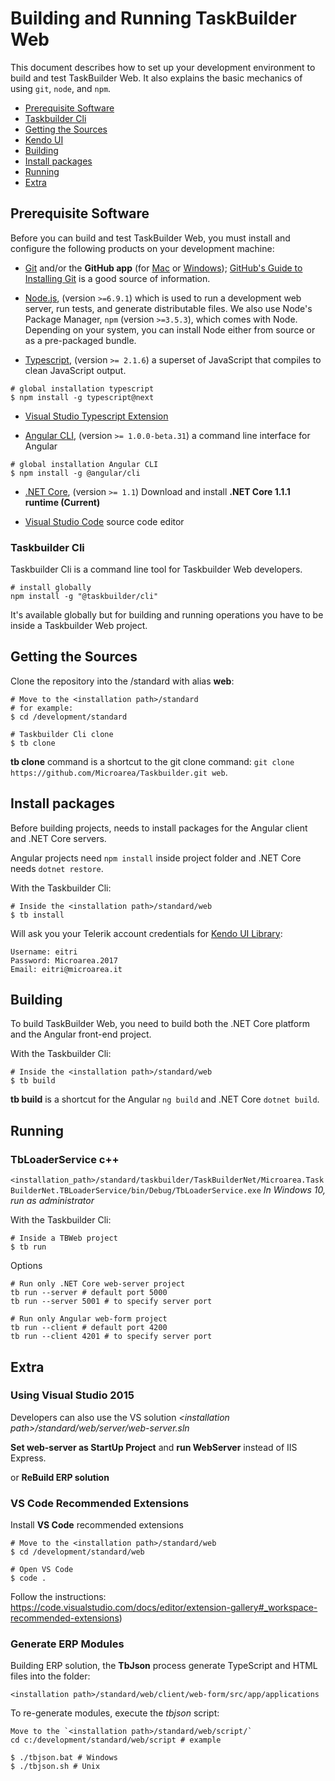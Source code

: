 # Building and Running TaskBuilder Web

This document describes how to set up your development environment to build and test TaskBuilder Web.
It also explains the basic mechanics of using `git`, `node`, and `npm`.

* [Prerequisite Software](#prerequisite-software)
* [Taskbuilder Cli](#taskbuilder-cli)
* [Getting the Sources](#getting-the-sources)
* [Kendo UI](#kendo-ui)
* [Building](#building)
* [Install packages](#install-packages)
* [Running](#running)
* [Extra](#extra)
	
## Prerequisite Software
Before you can build and test TaskBuilder Web, you must install and configure the
following products on your development machine:

* [Git](http://git-scm.com) and/or the **GitHub app** (for [Mac](http://mac.github.com) or
  [Windows](http://windows.github.com)); [GitHub's Guide to Installing
  Git](https://help.github.com/articles/set-up-git) is a good source of information.

* [Node.js](http://nodejs.org), (version `>=6.9.1`) which is used to run a development web server,
  run tests, and generate distributable files. We also use Node's Package Manager, `npm`
  (version `>=3.5.3`), which comes with Node. Depending on your system, you can install Node either from
  source or as a pre-packaged bundle.

* [Typescript](https://www.typescriptlang.org), (version `>= 2.1.6`) a superset of JavaScript that compiles to clean JavaScript output.

```shell
# global installation typescript
$ npm install -g typescript@next
```

* [Visual Studio Typescript Extension](https://www.microsoft.com/en-us/download/details.aspx?id=48593)

* [Angular CLI](https://cli.angular.io/), (version `>= 1.0.0-beta.31`) a command line interface for Angular
```shell
# global installation Angular CLI
$ npm install -g @angular/cli
```

* [.NET Core](https://www.microsoft.com/net/download/core#/runtime), (version `>= 1.1`) Download and install **.NET Core 1.1.1 runtime (Current)**

* [Visual Studio Code](http://code.visualstudio.com/) source code editor

### Taskbuilder Cli

Taskbuilder Cli is a command line tool for Taskbuilder Web developers. 

```shell
# install globally
npm install -g "@taskbuilder/cli"
```

It's available globally but for building and running operations you have to be inside a Taskbuilder Web project.


## Getting the Sources

Clone the repository into the <installation path>/standard with alias **web**:

```shell
# Move to the <installation path>/standard
# for example:
$ cd /development/standard

# Taskbuilder Cli clone
$ tb clone
```

**tb clone** command is a shortcut to the git clone command: `git clone https://github.com/Microarea/Taskbuilder.git web`.


## Install packages

Before building projects, needs to install packages for the Angular client and .NET Core servers.

Angular projects need `npm install` inside project folder and .NET Core needs `dotnet restore`.

With the Taskbuilder Cli:
```shell
# Inside the <installation path>/standard/web
$ tb install
```
Will ask you your Telerik account credentials for [Kendo UI Library](https://github.com/Microarea/Taskbuilder/blob/master/docs/KENDO.md):

```
Username: eitri
Password: Microarea.2017
Email: eitri@microarea.it
```


## Building

To build TaskBuilder Web, you need to build both the .NET Core platform and the Angular front-end project.

With the Taskbuilder Cli:
```shell
# Inside the <installation path>/standard/web
$ tb build
```

**tb build** is a shortcut for the Angular `ng build` and .NET Core `dotnet build`.

## Running

### TbLoaderService c++

`<installation_path>/standard/taskbuilder/TaskBuilderNet/Microarea.TaskBuilderNet.TBLoaderService/bin/Debug/TbLoaderService.exe`
*In Windows 10, run as administrator*

With the Taskbuilder Cli:
```shell
# Inside a TBWeb project
$ tb run
```

Options
```shell
# Run only .NET Core web-server project
tb run --server # default port 5000
tb run --server 5001 # to specify server port

# Run only Angular web-form project
tb run --client # default port 4200
tb run --client 4201 # to specify server port
```

## Extra

### Using Visual Studio 2015

Developers can also use the VS solution 
*&lt;installation path&gt;/standard/web/server/web-server.sln*

**Set web-server as StartUp Project** and **run WebServer** instead of IIS Express.


 or **ReBuild ERP solution**
 
### VS Code Recommended Extensions

Install **VS Code** recommended extensions

```shell
# Move to the <installation path>/standard/web
$ cd /development/standard/web

# Open VS Code
$ code .
```

Follow the instructions: https://code.visualstudio.com/docs/editor/extension-gallery#_workspace-recommended-extensions)


### Generate ERP Modules

Building ERP solution, the **TbJson** process generate TypeScript and HTML files into the folder:

`<installation path>/standard/web/client/web-form/src/app/applications` 

To re-generate modules, execute the *tbjson* script:

```shell
Move to the `<installation path>/standard/web/script/`
cd c:/development/standard/web/script # example

$ ./tbjson.bat # Windows
$ ./tbjson.sh # Unix
```
